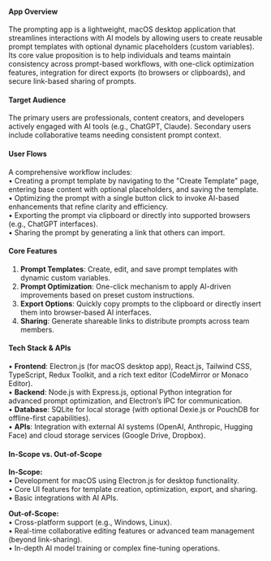 #### App Overview

The prompting app is a lightweight, macOS desktop application that streamlines interactions with AI models by allowing users to create reusable prompt templates with optional dynamic placeholders (custom variables). Its core value proposition is to help individuals and teams maintain consistency across prompt-based workflows, with one-click optimization features, integration for direct exports (to browsers or clipboards), and secure link-based sharing of prompts.

#### Target Audience

The primary users are professionals, content creators, and developers actively engaged with AI tools (e.g., ChatGPT, Claude). Secondary users include collaborative teams needing consistent prompt context.

#### User Flows

A comprehensive workflow includes:  
• Creating a prompt template by navigating to the "Create Template" page, entering base content with optional placeholders, and saving the template.  
• Optimizing the prompt with a single button click to invoke AI-based enhancements that refine clarity and efficiency.  
• Exporting the prompt via clipboard or directly into supported browsers (e.g., ChatGPT interfaces).  
• Sharing the prompt by generating a link that others can import.

#### Core Features

1. **Prompt Templates**: Create, edit, and save prompt templates with dynamic custom variables.
2. **Prompt Optimization**: One-click mechanism to apply AI-driven improvements based on preset custom instructions.
3. **Export Options**: Quickly copy prompts to the clipboard or directly insert them into browser-based AI interfaces.
4. **Sharing**: Generate shareable links to distribute prompts across team members.

#### Tech Stack & APIs

• **Frontend**: Electron.js (for macOS desktop app), React.js, Tailwind CSS, TypeScript, Redux Toolkit, and a rich text editor (CodeMirror or Monaco Editor).  
• **Backend**: Node.js with Express.js, optional Python integration for advanced prompt optimization, and Electron’s IPC for communication.  
• **Database**: SQLite for local storage (with optional Dexie.js or PouchDB for offline-first capabilities).  
• **APIs**: Integration with external AI systems (OpenAI, Anthropic, Hugging Face) and cloud storage services (Google Drive, Dropbox).

#### In-Scope vs. Out-of-Scope

**In-Scope:**  
• Development for macOS using Electron.js for desktop functionality.  
• Core UI features for template creation, optimization, export, and sharing.  
• Basic integrations with AI APIs.

**Out-of-Scope:**  
• Cross-platform support (e.g., Windows, Linux).  
• Real-time collaborative editing features or advanced team management (beyond link-sharing).  
• In-depth AI model training or complex fine-tuning operations.
